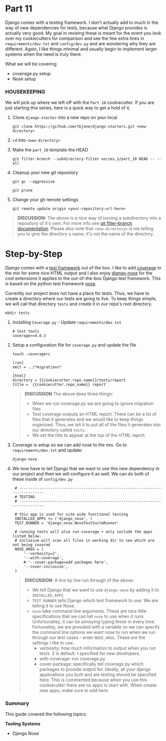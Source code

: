 # Part 11

Django comes with a testing framework.  I don't actually add to much in the way of new dependencies for tests, because what Django provides is actually very good.  My goal in revieing these is meant for the event you look over my cookiecutters for comparison and see the few extra lines in `requirements/dev.txt` and `config/dev.py` and are wondering why they are different.  Again, I like things minimal and usually begin to implement larger systems when the need is truly there. 

What we will be covering

* coverage.py setup
* Nose setup

### HOUSEKEEPING

We will pick up where we left off with the `Part 10` cookiecutter.  If you are just starting this series, here is a quick way to get a hold of it. 

1.  Clone `django-starter` into a new repo on your local

    `git clone https://github.com/tkjone/django-starters.git <new-directory>`

2.  `cd` into `<new-directory>`

3.  Make the `part_10` template the HEAD
    
    `git filter-branch --subdirectory-filter series_1/part_10 HEAD -- --all`

4.  Cleanup your new git repository

    `git gc --aggressive`
    
    `git prune`

5.  Change your git remote settings

    `git remote update origin <your-repository-url-here>`


> **DISCUSSION:**  The above is a nice way of turning a subdirectory into a repository of it's own.  For more info see [git filter-branch documentation](https://git-scm.com/docs/git-filter-branch).  Please also note that `<new-directory>` is me telling you to give the directory a name, it's not the name of the directory.  

# Step-by-Step

Django comes with a [test framework](https://docs.djangoproject.com/en/1.9/topics/testing/) out of the box.  I like to add [coverage](https://coverage.readthedocs.org/en/coverage-4.0.3/) to the mix for some nice HTML output and I also enjoy [django-nose](https://github.com/django-nose/django-nose) for the cool extensions it applies to the out-of-the-box Django test framework.  This is based on the python test framework [nose](https://nose.readthedocs.org/en/latest/).

Currently our project does not have a place for tests.  Thus, we have to create a directory where our tests are going to live.  To keep things simple, we will call that directory `tests` and create it in our repo's root directory.

`mkdir tests`

1.  Installing `Coverage.py` - Update `requirements/dev.txt`
    

        # test tools
        coverage>=4.0.3


2.  Setup a configuration file for `coverage.py` and update the file

    `touch .coveragerc`


        [run]
        omit = ../*migrations*

        [html]
        directory = {{cookiecutter.repo_name}}/tests/report
        title =  {{cookiecutter.repo_name}} report`


    > **DISCUSSION**  The above does three things:
    > 
    >   * When we run coverage.py we are going to ignore migration files
    >   * Test coverage outputs an HTML report.  There can be a lot of files that it generates and we would like to keep things organized.  Thus, we tell it to put all of the files it generates into our directory called `tests`.
    >   * We set the title to appear at the top of the HTML report

3. Coverage is setup so we can add nose to the mix.  Go to `requirements/dev.txt` and update:

    `django-nose`

4. We now have to tell Django that we want to use this new dependency in our project and then we will configure it as well.  We can do both of these inside of `config/dev.py`


        # ------------------------------------------------------------------------------
        # TESTING
        # ------------------------------------------------------------------------------

        # this app is used for site wide functional testing
        INSTALLED_APPS += ('django_nose', )
        TEST_RUNNER = 'django_nose.NoseTestSuiteRunner'

        # running tests will also run coverage + only include the apps listed below.
        # inclusive will scan all files in working dir to see which are not being covered
        NOSE_ARGS = [
            '--verbosity=2',
            '--with-coverage',
            # '--cover-package=add packages here',
            '--cover-inclusive',
        ]


    > **DISCUSSION:** A line by line run through of the above:
    >  * We tell Django that we want to use `django-nose` by adding it to `INSTALLED_APPS`
    >  * `TEST_RUNNER` tells Django which test framework to use.  We are telling it to use Nose.
    >  * `nose` take command line arguments.  These are nice little specifications that we can tell `nose` to use when it runs.  Unfortunatley, it can be annoying typing these in every time.  Fortunatley, we are provided with a variable so we can specify the command line options we want nose to run when we run through our test cases - enter `NOSE_ARGS`.  These are the settings I like to use.
    >    - verbosity: how much information to output when you run tests.  2 is default.  I specified for new developers.
    >    - with-coverage: run coverage.py
    >    - cover-package: specifically tell coverage.py which packages to provide output for.  Ideally, all your django applications you built and are testing should be specified here.  This is commented because when you use this cookiecutter there are no apps to start with.  When create new apps, make sure to add here.

### Summary

This guide covered the following topics:

**Tooling Systems**

* Django Nose





